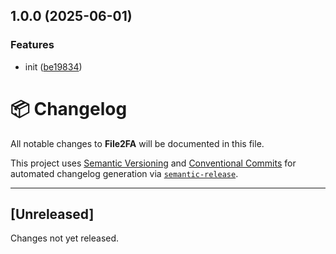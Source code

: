 ## 1.0.0 (2025-06-01)

### Features

* init ([be19834](https://github.com/TheAlakazam/file2fa/commit/be19834be5093bfad9325e9635186660330d3963))

# 📦 Changelog

All notable changes to **File2FA** will be documented in this file.

This project uses [Semantic Versioning](https://semver.org) and [Conventional Commits](https://www.conventionalcommits.org/) for automated changelog generation via [`semantic-release`](https://github.com/semantic-release/semantic-release).

---

## [Unreleased]

Changes not yet released.
